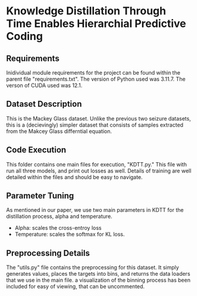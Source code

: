 # Knowledge Distillation Through Time Enables Hierarchial Predictive Coding #

## Requirements ## 

Inidividual module requirements for the project can be found within the parent file "requirements.txt". The version of Python used was 3.11.7. The verson of CUDA used was 12.1.

## Dataset Description ##

This is the Mackey Glass dataset. Unlike the previous two seizure datasets, this is a (decievingly) simpler dataset that consists of samples extracted from the Makcey Glass differntial equation. 

## Code Execution ##

This folder contains one main files for execution, "KDTT.py." This file with run all three models, and print out losses as well. Details of training are well detailed within the files and should be easy to navigate.

## Parameter Tuning ## 

As mentioned in our paper, we use two main parameters in KDTT for the distillation process, alpha and temperature. 
* Alpha: scales the cross-entroy loss
* Temperature: scales the softmax for KL loss. 

## Preprocessing Details ##

The "utils.py" file contains the preprocessing for this dataset. It simply generates values, places the targets into bins, and returns the data loaders that we use in the main file. a visualization of the binning process has been included for easy of viewing, that can be uncommented. 